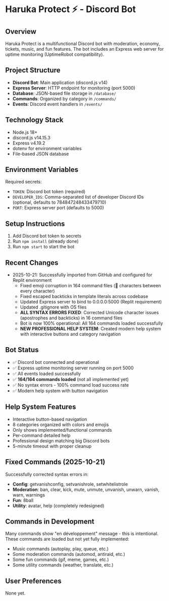 # Haruka Protect ⚡ - Discord Bot

## Overview
Haruka Protect is a multifunctional Discord bot with moderation, economy, tickets, music, and fun features. The bot includes an Express web server for uptime monitoring (UptimeRobot compatibility).

## Project Structure
- **Discord Bot**: Main application (discord.js v14)
- **Express Server**: HTTP endpoint for monitoring (port 5000)
- **Database**: JSON-based file storage in `/database/`
- **Commands**: Organized by category in `/commands/`
- **Events**: Discord event handlers in `/events/`

## Technology Stack
- Node.js 18+
- discord.js v14.15.3
- Express v4.19.2
- dotenv for environment variables
- File-based JSON database

## Environment Variables
Required secrets:
- `TOKEN`: Discord bot token (required)
- `DEVELOPER_IDS`: Comma-separated list of developer Discord IDs (optional, defaults to 784847248433479710)
- `PORT`: Express server port (defaults to 5000)

## Setup Instructions
1. Add Discord bot token to secrets
2. Run `npm install` (already done)
3. Run `npm start` to start the bot

## Recent Changes
- 2025-10-21: Successfully imported from GitHub and configured for Replit environment
  - Fixed emoji corruption in 164 command files (🔧 characters between every character)
  - Fixed escaped backticks in template literals across codebase
  - Updated Express server to bind to 0.0.0.0:5000 (Replit requirement)
  - Updated .gitignore with OS files
  - **ALL SYNTAX ERRORS FIXED**: Corrected Unicode character issues (apostrophes and backticks) in 16 command files
  - Bot is now 100% operational: All 164 commands loaded successfully
  - **NEW PROFESSIONAL HELP SYSTEM**: Created modern help system with interactive buttons and category navigation

## Bot Status
- ✅ Discord bot connected and operational
- ✅ Express uptime monitoring server running on port 5000
- ✅ All events loaded successfully
- ✅ **164/164 commands loaded** (not all implemented yet)
- ✅ No syntax errors - 100% command load success rate
- ✅ Modern help system with button navigation

## Help System Features
- Interactive button-based navigation
- 8 categories organized with colors and emojis
- Only shows implemented/functional commands
- Per-command detailed help
- Professional design matching big Discord bots
- 5-minute timeout with proper cleanup

## Fixed Commands (2025-10-21)
Successfully corrected syntax errors in:
- **Config**: getvanishconfig, setvanishrole, setwhitelistrole
- **Moderation**: ban, clear, kick, mute, unmute, unvanish, unwarn, vanish, warn, warnings
- **Fun**: 8ball
- **Utility**: avatar, help (completely redesigned)

## Commands in Development
Many commands show "en développement" message - this is intentional. These commands are loaded but not yet fully implemented:
- Music commands (autoplay, play, queue, etc.)
- Some moderation commands (automod, antiraid, etc.)
- Some fun commands (gif, meme, games, etc.)
- Some utility commands (weather, translate, etc.)

## User Preferences
None yet.
